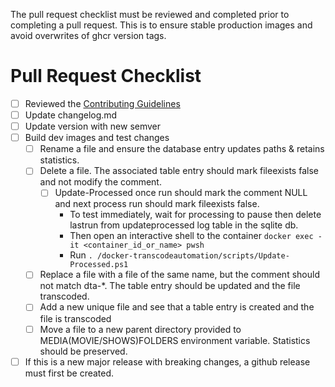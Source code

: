The pull request checklist must be reviewed and completed prior to completing a pull request. This is to ensure stable production images and avoid overwrites of ghcr version tags.

# Pull Request Checklist
- [ ] Reviewed the [Contributing Guidelines](https://github.com/TheTaylorLee/docker-transcodeautomation/blob/master/contributing.md)
- [ ] Update changelog.md
- [ ] Update version with new semver
- [ ] Build dev images and test changes
    - [ ] Rename a file and ensure the database entry updates paths & retains statistics.
    - [ ] Delete a file. The associated table entry should mark fileexists false and not modify the comment.
        - [ ] Update-Processed once run should mark the comment NULL and next process run should mark fileexists false.
            - To test immediately, wait for processing to pause then delete lastrun from updateprocessed log table in the sqlite db.
            - Then open an interactive shell to the container `docker exec -it <container_id_or_name> pwsh`
            - Run `. /docker-transcodeautomation/scripts/Update-Processed.ps1`
    - [ ] Replace a file with a file of the same name, but the comment should not match dta-*. The table entry should be updated and the file transcoded.
    - [ ] Add a new unique file and see that a table entry is created and the file is transcoded
    - [ ] Move a file to a new parent directory provided to MEDIA(MOVIE/SHOWS)FOLDERS environment variable. Statistics should be preserved.
- [ ] If this is a new major release with breaking changes, a github release must first be created.